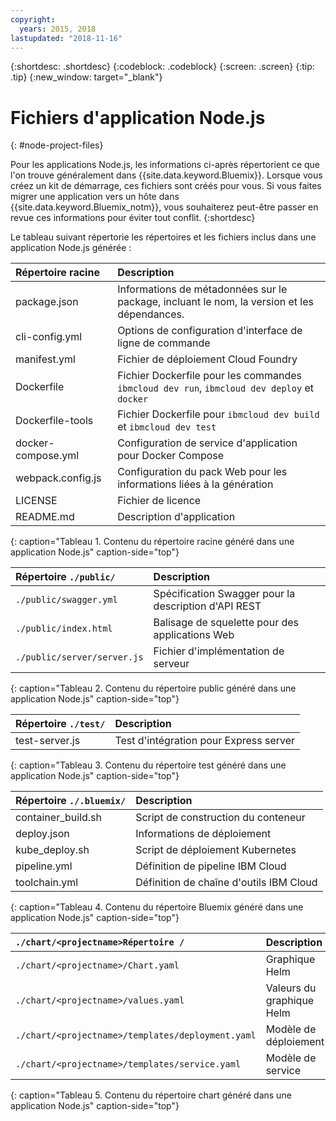```yaml
---
copyright:
  years: 2015, 2018
lastupdated: "2018-11-16"
---
```


{:shortdesc: .shortdesc}
{:codeblock: .codeblock}
{:screen: .screen}
{:tip: .tip}
{:new_window: target="_blank"}

# Fichiers d'application Node.js
{: #node-project-files}

Pour les applications Node.js, les informations ci-après répertorient ce que l'on trouve généralement dans {{site.data.keyword.Bluemix}}. Lorsque vous créez un kit de démarrage, ces fichiers sont créés pour vous. Si vous faites migrer une application vers un hôte dans {{site.data.keyword.Bluemix_notm}}, vous souhaiterez peut-être passer en revue ces informations pour éviter tout conflit. 
{:shortdesc}

Le tableau suivant répertorie les répertoires et les fichiers inclus dans une application Node.js générée :

| Répertoire racine                                     | Description                       |
|:------------------------------------------------|:------------------------------------------|
|package.json | Informations de métadonnées sur le package, incluant le nom, la version et les dépendances. |
|cli-config.yml | Options de configuration d'interface de ligne de commande |
|manifest.yml | Fichier de déploiement Cloud Foundry |
|Dockerfile | Fichier Dockerfile pour les commandes `ibmcloud dev run`, `ibmcloud dev deploy` et `docker` |
|Dockerfile-tools | Fichier Dockerfile pour `ibmcloud dev build` et `ibmcloud dev test` |
|docker-compose.yml | Configuration de service d'application pour Docker Compose |
|webpack.config.js | Configuration du pack Web pour les informations liées à la génération |
| LICENSE | Fichier de licence |
|README.md | Description d'application |
{: caption="Tableau 1. Contenu du répertoire racine généré dans une application Node.js" caption-side="top"}

| Répertoire  `./public/` | Description |
|:------------------------------------------------|:------------------------------------------|
| `./public/swagger.yml` | Spécification Swagger pour la description d'API REST |
| `./public/index.html` | Balisage de squelette pour des applications Web |
|`./public/server/server.js` | Fichier d'implémentation de serveur |
{: caption="Tableau 2. Contenu du répertoire public généré dans une application Node.js" caption-side="top"}

| Répertoire  `./test/` | Description |
|:------------------------------------------------|:------------------------------------------|
| test-server.js | Test d'intégration pour Express server |
{: caption="Tableau 3. Contenu du répertoire test généré dans une application Node.js" caption-side="top"}

| Répertoire  `./.bluemix/` | Description |
|:------------------------------------------------|:------------------------------------------|
| container_build.sh | Script de construction du conteneur |
| deploy.json | Informations de déploiement |
| kube_deploy.sh | Script de déploiement Kubernetes |
| pipeline.yml | Définition de pipeline IBM Cloud |
| toolchain.yml | Définition de chaîne d'outils IBM Cloud |
{: caption="Tableau 4. Contenu du répertoire Bluemix généré dans une application Node.js" caption-side="top"}

| `./chart/<projectname>Répertoire /` | Description |
|:------------------------------------------------|:------------------------------------------|
| `./chart/<projectname>/Chart.yaml` | Graphique Helm |
| `./chart/<projectname>/values.yaml` | Valeurs du graphique Helm |
| `./chart/<projectname>/templates/deployment.yaml` | Modèle de déploiement |
| `./chart/<projectname>/templates/service.yaml` | Modèle de service |
{: caption="Tableau 5. Contenu du répertoire chart généré dans une application Node.js" caption-side="top"}
